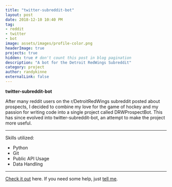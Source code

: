 ```yaml
---
title: "twitter-subreddit-bot"
layout: post
date: 2018-12-10 10:40 PM
tag:
- reddit
- twitter
- bot
image: assets/images/profile-color.png
headerImage: true
projects: true
hidden: true # don't count this post in blog pagination
description: "A bot for the Detroit RedWings Subreddit"
category: project
author: randykinne
externalLink: false
---
```



 **twitter-subreddit-bot**

After many reddit users on the r/DetroitRedWings subreddit posted about prospects, I decided to combine my love for the game of hockey and my passion for writing code into a single project called DRWProspectBot. This has since evolved into twitter-subreddit-bot, an attempt to make the project more useful.

---

Skills utilized:

- Python
- Git
- Public API Usage
- Data Handling

---

[Check it out](http://github.com/randykinne/twitter-subreddit-bot) here.
If you need some help, just [tell me](http://github.com/randykinne/twitter-subreddit-bot/issues).
